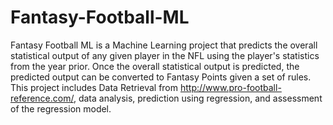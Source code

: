 # Fantasy-Football-ML
Fantasy Football ML is a Machine Learning project that predicts the overall statistical output of any given player in the NFL using the player's statistics from the year prior. Once the overall statistical output is predicted, the predicted output can be converted to Fantasy Points given a set of rules. This project includes Data Retrieval from http://www.pro-football-reference.com/, data analysis, prediction using regression, and assessment of the regression model.
